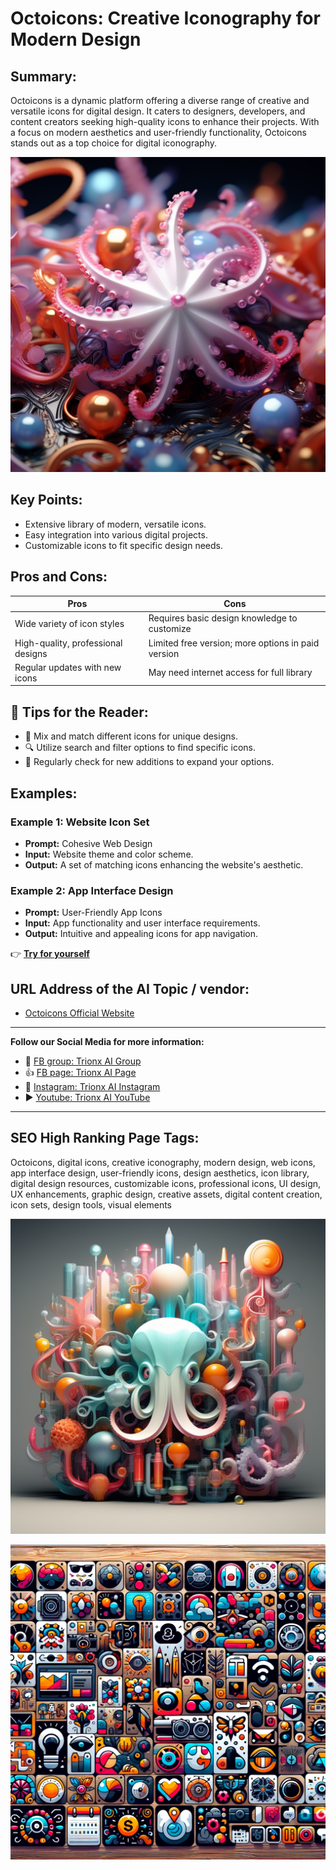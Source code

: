 
# Octoicons: Creative Iconography for Modern Design

## Summary:
Octoicons is a dynamic platform offering a diverse range of creative and versatile icons for digital design. It caters to designers, developers, and content creators seeking high-quality icons to enhance their projects. With a focus on modern aesthetics and user-friendly functionality, Octoicons stands out as a top choice for digital iconography.

![Alt text](octoicons.webp)


## Key Points:
- Extensive library of modern, versatile icons.
- Easy integration into various digital projects.
- Customizable icons to fit specific design needs.

## Pros and Cons:

| Pros                                  | Cons                                      |
|---------------------------------------|-------------------------------------------|
| Wide variety of icon styles           | Requires basic design knowledge to customize |
| High-quality, professional designs    | Limited free version; more options in paid version |
| Regular updates with new icons        | May need internet access for full library  |

## 🌟 Tips for the Reader:
- 🎨 Mix and match different icons for unique designs.
- 🔍 Utilize search and filter options to find specific icons.
- 🔄 Regularly check for new additions to expand your options.

## Examples:

### Example 1: Website Icon Set
- **Prompt:** Cohesive Web Design
- **Input:** Website theme and color scheme.
- **Output:** A set of matching icons enhancing the website's aesthetic.

### Example 2: App Interface Design
- **Prompt:** User-Friendly App Icons
- **Input:** App functionality and user interface requirements.
- **Output:** Intuitive and appealing icons for app navigation.

👉 [**Try for yourself**](https://octoicons.com/)

## URL Address of the AI Topic / vendor:
- [Octoicons Official Website](https://octoicons.com/)

---

**Follow our Social Media for more information:**
- 📘 <a href="https://www.facebook.com/groups/trionxai" target="_blank">FB group: Trionx AI Group</a>
- 👍 <a href="https://www.facebook.com/ai.trionxai" target="_blank">FB page: Trionx AI Page</a>
- 📸 <a href="https://www.instagram.com/trionxai/" target="_blank">Instagram: Trionx AI Instagram</a>
- ▶️ <a href="https://www.youtube.com/@robotdocs/" target="_blank">Youtube: Trionx AI YouTube</a>

---

## SEO High Ranking Page Tags:
Octoicons, digital icons, creative iconography, modern design, web icons, app interface design, user-friendly icons, design aesthetics, icon library, digital design resources, customizable icons, professional icons, UI design, UX enhancements, graphic design, creative assets, digital content creation, icon sets, design tools, visual elements


![Alt text](octoicons1.webp)

![Alt text](oct.webp)
